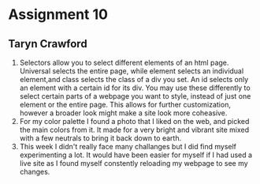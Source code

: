 # Assignment 10
## Taryn Crawford

1. Selectors allow you to select different elements of an html page. Universal selects the entire page, while element selects an individual element,and  class selects the class of a div you set. An id selects only an element with a certain id for its div. You may use these differently to select certain parts of a webpage you want to style, instead of just one element or the entire page. This allows for further customization, however a broader look might make a site look more coheasive. 
2. For my color palette I found a photo that I liked on the web, and picked the main colors from it. It made for a very bright and vibrant site mixed with a few neutrals to bring it back down to earth.
3. This week I didn't really face many challanges but I did find myself experimenting a lot. It would have been easier for myself if I had used a live site as I found myself constently reloading my webpage to see my changes. 